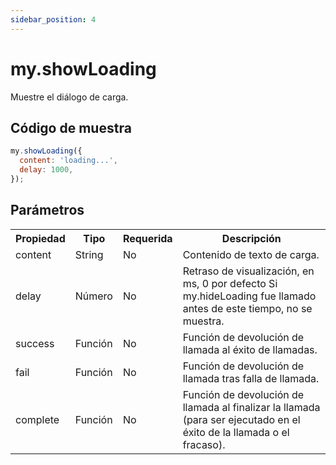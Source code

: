 ```yaml
---
sidebar_position: 4
---
```


# my.showLoading

Muestre el diálogo de carga.

## Código de muestra

```js
my.showLoading({
  content: 'loading...',
  delay: 1000,
});
```
## Parámetros
<table>
    <tr>
        <th>Propiedad</th>
        <th>Tipo</th>
        <th>Requerida</th>
        <th>Descripción</th>
    </tr>
     <tr>
        <td>content</td>
        <td>String</td>
        <td>No</td>
        <td>Contenido de texto de carga.</td>
     </tr>
     <tr>
        <td>delay</td>
        <td>Número</td>
        <td>No</td>
        <td>Retraso de visualización, en ms, 0 por defecto Si my.hideLoading fue llamado antes de este tiempo, no se muestra.</td>
     </tr>
     <tr>
        <td>success</td>
        <td>Función</td>
        <td>No</td>
        <td>Función de devolución de llamada al éxito de llamadas.</td>
     </tr>
     <tr>
        <td>fail</td>
        <td>Función</td>
        <td>No</td>
        <td>Función de devolución de llamada tras falla de llamada.</td>
     </tr>
     <tr>
        <td>complete</td>
         <td>Función</td>
        <td>No</td>
        <td>Función de devolución de llamada al finalizar la llamada (para ser ejecutado en el éxito de la llamada o el fracaso).</td>
     </tr>
</table>